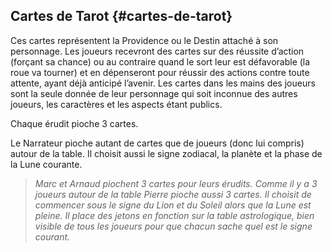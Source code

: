 ## Cartes de Tarot {#cartes-de-tarot}

Ces cartes représentent la Providence ou le Destin attaché à son personnage. Les joueurs recevront des cartes sur des réussite d’action \(forçant sa chance\) ou au contraire quand le sort leur est défavorable \(la roue va tourner\) et en dépenseront pour réussir des actions contre toute attente, ayant déjà anticipé l’avenir. Les cartes dans les mains des joueurs sont la seule donnée de leur personnage qui soit inconnue des autres joueurs, les caractères et les aspects étant publics.

Chaque érudit pioche 3 cartes.

Le Narrateur pioche autant de cartes que de joueurs \(donc lui compris\) autour de la table. Il choisit aussi le signe zodiacal, la planète et la phase de la Lune courante.

> _Marc et Arnaud piochent 3 cartes pour leurs érudits. Comme il y a 3 joueurs autour de la table Pierre pioche aussi 3 cartes. Il choisit de commencer sous le signe du Lion et du Soleil alors que la Lune est pleine. Il place des jetons en fonction sur la table astrologique, bien visible de tous les joueurs pour que chacun sache quel est le signe courant._

